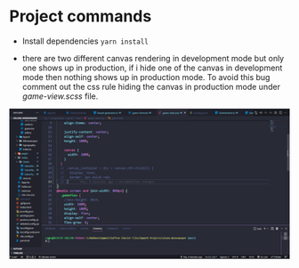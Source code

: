 # Project commands

- Install dependencies
  `yarn install`

- there are two different canvas rendering in development mode but only one shows up in production, if i hide one of the canvas in development mode then nothing shows up in production mode. To avoid this bug comment out the css rule hiding the canvas in production mode under _game-view.scss_ file.

![Alt text](/assets/canvas.png?raw=true "Canvas Bug Fix")
